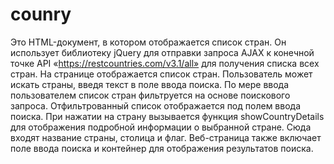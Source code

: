 # counry
Это HTML-документ, в котором отображается список стран. Он использует библиотеку jQuery для отправки запроса AJAX к конечной точке API «https://restcountries.com/v3.1/all» для получения списка всех стран. На странице отображается список стран.
Пользователь может искать страны, введя текст в поле ввода поиска. По мере ввода пользователем список стран фильтруется на основе поискового запроса. Отфильтрованный список отображается под полем ввода поиска.
При нажатии на страну вызывается функция showCountryDetails для отображения подробной информации о выбранной стране. Сюда входят название страны, столица и флаг.
Веб-страница также включает поле ввода поиска и контейнер для отображения результатов поиска.
